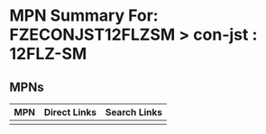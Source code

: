



# MPN Summary For: FZECONJST12FLZSM > con-jst : 12FLZ-SM

## MPNs
  

|MPN|Direct Links|Search Links|
| :--- | :--- | :--- |
||||
